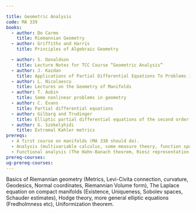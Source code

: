 ```yaml
---

title: Geometric Analysis
code: MA 339
books:
  - author: Do Carmo
    title: Riemannian Geometry
  - author: Griffiths and Harris
    title: Principles of Algebraic Geometry

  - author: S. Donaldson
    title: Lecture Notes for TCC Course “Geometric Analysis”
  - author: J. Kazdan
    title: Applications of Partial Differential Equations To Problems in Geometry
  - author: L. Nicolaescu
    title: Lectures on the Geometry of Manifolds
  - author: T. Aubin
    title: Some nonlinear problems in geometry
  - author: C. Evans
    title: Partial differential equations
  - author: Gilbarg and Trudinger
    title: Elliptic partial differential equations of the second order
  - author: G. Szekelyhidi
    title: Extremal Kahler metrics
prereqs:
  - A first course on manifolds (MA 338 should do). 
  - Analysis (multivariable calculus, some measure theory, function spaces).
  - Functional analysis (The Hahn-Banach theorem, Riesz representation theorem, Open mapping theorem. Ideally, the spectral theory of compact self-adjoint operators too, but we will recall the statement if not the proof)
prereq-courses: 
ug-prereq-courses: 
---
```



Basics of Riemannian geometry (Metrics, Levi-Civita connection,
curvature, Geodesics, Normal coordinates, Riemannian Volume form), The
Laplace equation on compact manifolds (Existence, Uniqueness, Sobolev
spaces, Schauder estimates), Hodge theory, more
general elliptic equations (Fredholmness etc),  Uniformization theorem.
